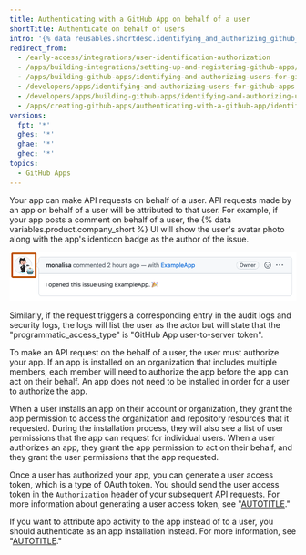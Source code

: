 ```yaml
---
title: Authenticating with a GitHub App on behalf of a user
shortTitle: Authenticate on behalf of users
intro: '{% data reusables.shortdesc.identifying_and_authorizing_github_apps %}'
redirect_from:
  - /early-access/integrations/user-identification-authorization
  - /apps/building-integrations/setting-up-and-registering-github-apps/identifying-users-for-github-apps
  - /apps/building-github-apps/identifying-and-authorizing-users-for-github-apps
  - /developers/apps/identifying-and-authorizing-users-for-github-apps
  - /developers/apps/building-github-apps/identifying-and-authorizing-users-for-github-apps
  - /apps/creating-github-apps/authenticating-with-a-github-app/identifying-and-authorizing-users-for-github-apps
versions:
  fpt: '*'
  ghes: '*'
  ghae: '*'
  ghec: '*'
topics:
  - GitHub Apps
---
```


Your app can make API requests on behalf of a user. API requests made by an app on behalf of a user will be attributed to that user. For example, if your app posts a comment on behalf of a user, the {% data variables.product.company_short %} UI will show the user's avatar photo along with the app's identicon badge as the author of the issue.

![Screenshot of a comment that has a user avatar with an overlaid app identicon badge. The avatar is highlighted with an orange outline.](/assets/images/help/apps/github-app-acting-on-your-behalf.png)

Similarly, if the request triggers a corresponding entry in the audit logs and security logs, the logs will list the user as the actor but will state that the "programmatic_access_type" is "GitHub App user-to-server token".

To make an API request on the behalf of a user, the user must authorize your app. If an app is installed on an organization that includes multiple members, each member will need to authorize the app before the app can act on their behalf. An app does not need to be installed in order for a user to authorize the app.

When a user installs an app on their account or organization, they grant the app permission to access the organization and repository resources that it requested. During the installation process, they will also see a list of user permissions that the app can request for individual users. When a user authorizes an app, they grant the app permission to act on their behalf, and they grant the user permissions that the app requested.

Once a user has authorized your app, you can generate a user access token, which is a type of OAuth token. You should send the user access token in the `Authorization` header of your subsequent API requests. For more information about generating a user access token, see "[AUTOTITLE](/apps/creating-github-apps/authenticating-with-a-github-app/generating-a-user-access-token-for-a-github-app)."

If you want to attribute app activity to the app instead of to a user, you should authenticate as an app installation instead. For more information, see "[AUTOTITLE](/apps/creating-github-apps/authenticating-with-a-github-app/authenticating-as-a-github-app-installation)."
